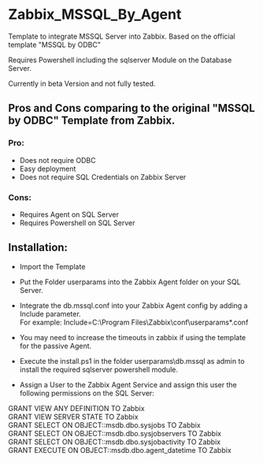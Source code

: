 # Zabbix_MSSQL_By_Agent
Template to integrate MSSQL Server into Zabbix. Based on the official template "MSSQL by ODBC"  

Requires Powershell including the sqlserver Module on the Database Server.  

Currently in beta Version and not fully tested.



## Pros and Cons comparing to the original "MSSQL by ODBC" Template from Zabbix.

### Pro:
- Does not require ODBC
- Easy deployment
- Does not require SQL Credentials on Zabbix Server

### Cons:
- Requires Agent on SQL Server
- Requires Powershell on SQL Server


## Installation:
- Import the Template  

- Put the Folder userparams into the Zabbix Agent folder on your SQL Server.  

- Integrate the db.mssql.conf into your Zabbix Agent config by adding a Include parameter.  
For example: Include=C:\Program Files\Zabbix\conf\userparams\*.conf  

- You may need to increase the timeouts in zabbix if using the template for the passive Agent.  

- Execute the install.ps1 in the folder userparams\db.mssql as admin to install the required sqlserver powershell module.  

- Assign a User to the Zabbix Agent Service and assign this user the following permissions on the SQL Server:


GRANT VIEW ANY DEFINITION TO Zabbix  
GRANT VIEW SERVER STATE TO Zabbix  
GRANT SELECT ON OBJECT::msdb.dbo.sysjobs TO Zabbix  
GRANT SELECT ON OBJECT::msdb.dbo.sysjobservers TO Zabbix  
GRANT SELECT ON OBJECT::msdb.dbo.sysjobactivity TO Zabbix  
GRANT EXECUTE ON OBJECT::msdb.dbo.agent_datetime TO Zabbix  

